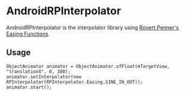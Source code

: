 # AndroidRPInterpolator
AndroidRPInterpolator is the interpolator library using [Rovert Penner's Easing Functions](http://robertpenner.com/easing/).

## Usage
```
ObjectAnimator animator = ObjectAnimator.ofFloat(mTargetView, "translationX", 0, 300);
animator.setInterpolator(new RPInterpolator(RPInterpolator.Easing.SINE_IN_OUT));
animator.start();
```
